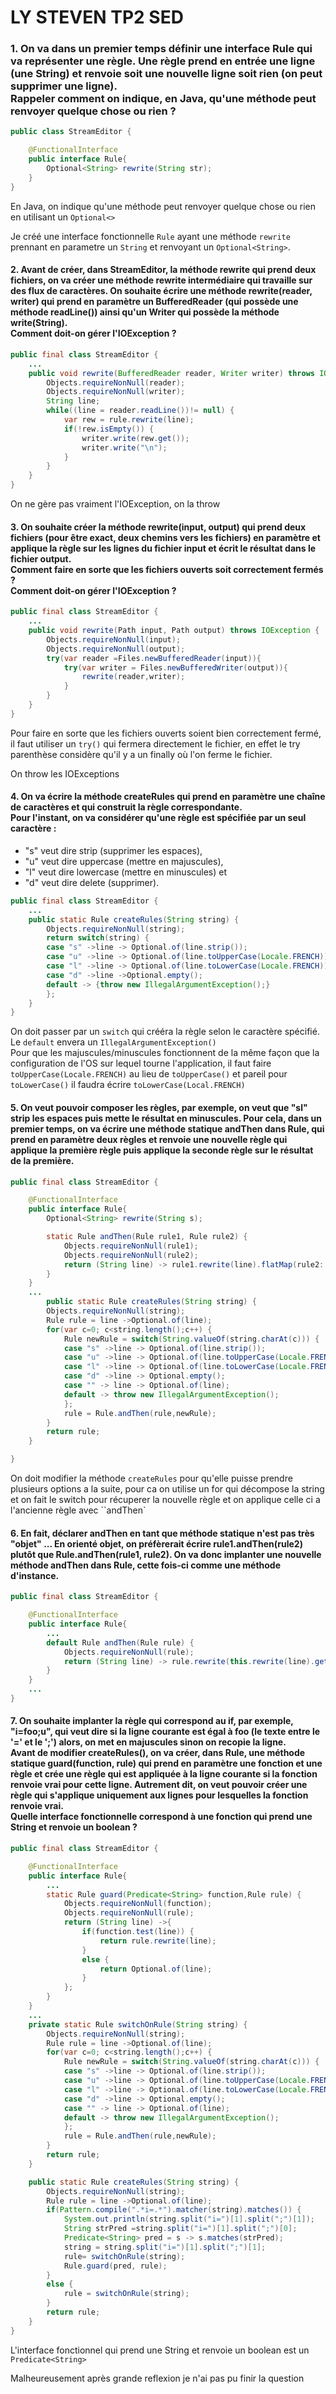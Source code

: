 # LY STEVEN TP2 SED

### 1. On va dans un premier temps définir une interface Rule qui va représenter une règle. Une règle prend en entrée une ligne (une String) et renvoie soit une nouvelle ligne soit rien (on peut supprimer une ligne). <br>Rappeler comment on indique, en Java, qu'une méthode peut renvoyer quelque chose ou rien ?

```java
public class StreamEditor {

	@FunctionalInterface
	public interface Rule{
		Optional<String> rewrite(String str);
	}
}
```
En Java, on indique qu'une méthode peut renvoyer quelque chose ou rien en utilisant un ``Optional<>``

Je créé une interface fonctionnelle ``Rule`` ayant une méthode ``rewrite`` prennant en parametre un ``String`` et renvoyant un ``Optional<String>``.

#### 2. Avant de créer, dans StreamEditor, la méthode rewrite qui prend deux fichiers, on va créer une méthode rewrite intermédiaire qui travaille sur des flux de caractères. On souhaite écrire une méthode rewrite(reader, writer) qui prend en paramètre un BufferedReader (qui possède une méthode readLine()) ainsi qu'un Writer qui possède la méthode write(String).<br>Comment doit-on gérer l'IOException ?


```java
public final class StreamEditor {
    ...
    public void rewrite(BufferedReader reader, Writer writer) throws IOException{
		Objects.requireNonNull(reader);
		Objects.requireNonNull(writer);
		String line;
		while((line = reader.readLine())!= null) {
			var rew = rule.rewrite(line);
			if(!rew.isEmpty()) {
				writer.write(rew.get());
				writer.write("\n");
			}
		}
	}
}
```
On ne gère pas vraiment l'IOException, on la throw

#### 3. On souhaite créer la méthode rewrite(input, output) qui prend deux fichiers (pour être exact, deux chemins vers les fichiers) en paramètre et applique la règle sur les lignes du fichier input et écrit le résultat dans le fichier output.<br>Comment faire en sorte que les fichiers ouverts soit correctement fermés ?<br>Comment doit-on gérer l'IOException ?

```java
public final class StreamEditor {
    ...
	public void rewrite(Path input, Path output) throws IOException {
		Objects.requireNonNull(input);
		Objects.requireNonNull(output);
		try(var reader =Files.newBufferedReader(input)){
			try(var writer = Files.newBufferedWriter(output)){
				rewrite(reader,writer);
			}
		}	
	}
}
```
Pour faire en sorte que les fichiers ouverts soient bien correctement fermé, il faut utiliser un ``try()`` qui fermera directement le fichier, en effet le try parenthèse considère qu'il y a un finally où l'on ferme le fichier.

On throw les IOExceptions

#### 4. On va écrire la méthode createRules qui prend en paramètre une chaîne de caractères et qui construit la règle correspondante.<br>Pour l'instant, on va considérer qu'une règle est spécifiée par un seul caractère :
- "s" veut dire strip (supprimer les espaces),
- "u" veut dire uppercase (mettre en majuscules),
- "l" veut dire lowercase (mettre en minuscules) et
- "d" veut dire delete (supprimer).

```java
public final class StreamEditor {
    ...
	public static Rule createRules(String string) {
		Objects.requireNonNull(string);
		return switch(string) {
		case "s" ->line -> Optional.of(line.strip()); 
		case "u" ->line -> Optional.of(line.toUpperCase(Locale.FRENCH));
		case "l" ->line -> Optional.of(line.toLowerCase(Locale.FRENCH));
		case "d" ->line ->Optional.empty();
		default -> {throw new IllegalArgumentException();}
		};
	}
}
```
On doit passer par un ``switch`` qui crééra la règle selon le caractère spécifié. Le ``default`` envera un ``IllegalArgumentException()``
<br>Pour que les majuscules/minuscules fonctionnent de la même façon que la configuration de l'OS sur lequel tourne l'application, il faut faire ``toUpperCase(Locale.FRENCH)`` au lieu de ``toUpperCase()`` et pareil pour ``toLowerCase()`` il faudra écrire ``toLowerCase(Local.FRENCH)``

#### 5. On veut pouvoir composer les règles, par exemple, on veut que "sl" strip les espaces puis mette le résultat en minuscules. Pour cela, dans un premier temps, on va écrire une méthode statique andThen dans Rule, qui prend en paramètre deux règles et renvoie une nouvelle règle qui applique la première règle puis applique la seconde règle sur le résultat de la première.

```java
public final class StreamEditor {

	@FunctionalInterface
	public interface Rule{
		Optional<String> rewrite(String s);

		static Rule andThen(Rule rule1, Rule rule2) {
			Objects.requireNonNull(rule1);
			Objects.requireNonNull(rule2);
			return (String line) -> rule1.rewrite(line).flatMap(rule2::rewrite);
		}
	}
    ...
		public static Rule createRules(String string) {
		Objects.requireNonNull(string);
		Rule rule = line ->Optional.of(line);
		for(var c=0; c<string.length();c++) {
			Rule newRule = switch(String.valueOf(string.charAt(c))) {
			case "s" ->line -> Optional.of(line.strip());
			case "u" ->line -> Optional.of(line.toUpperCase(Locale.FRENCH));
			case "l" ->line -> Optional.of(line.toLowerCase(Locale.FRENCH));
			case "d" ->line -> Optional.empty();
			case "" -> line -> Optional.of(line);
			default -> throw new IllegalArgumentException();
			};
			rule = Rule.andThen(rule,newRule);
		}
		return rule;
	}

}
```
On doit modifier la méthode ``createRules`` pour qu'elle puisse prendre plusieurs options a la suite, pour ca on utilise un for qui décompose la string et on fait le switch pour récuperer la nouvelle règle et on applique celle ci a l'ancienne règle avec ``andThen`

#### 6. En fait, déclarer andThen en tant que méthode statique n'est pas très "objet" ... En orienté objet, on préfèrerait écrire rule1.andThen(rule2) plutôt que Rule.andThen(rule1, rule2). On va donc implanter une nouvelle méthode andThen dans Rule, cette fois-ci comme une méthode d'instance.
```java
public final class StreamEditor {

	@FunctionalInterface
	public interface Rule{
		...
		default Rule andThen(Rule rule) {
			Objects.requireNonNull(rule);
			return (String line) -> rule.rewrite(this.rewrite(line).get());
		}
	}
	...
}
```
#### 7. On souhaite implanter la règle qui correspond au if, par exemple, "i=foo;u", qui veut dire si la ligne courante est égal à foo (le texte entre le '=' et le ';') alors, on met en majuscules sinon on recopie la ligne.<br>Avant de modifier createRules(), on va créer, dans Rule, une méthode statique guard(function, rule) qui prend en paramètre une fonction et une règle et crée une règle qui est appliquée à la ligne courante si la fonction renvoie vrai pour cette ligne. Autrement dit, on veut pouvoir créer une règle qui s'applique uniquement aux lignes pour lesquelles la fonction renvoie vrai.<br>Quelle interface fonctionnelle correspond à une fonction qui prend une String et renvoie un boolean ?

```java
public final class StreamEditor {

	@FunctionalInterface
	public interface Rule{
		...
		static Rule guard(Predicate<String> function,Rule rule) {
			Objects.requireNonNull(function);
			Objects.requireNonNull(rule);
			return (String line) ->{
				if(function.test(line)) {
					return rule.rewrite(line);
				}
				else {
					return Optional.of(line);
				}
			};
		}
	}
	...
	private static Rule switchOnRule(String string) {
		Objects.requireNonNull(string);
		Rule rule = line ->Optional.of(line);
		for(var c=0; c<string.length();c++) {
			Rule newRule = switch(String.valueOf(string.charAt(c))) {
			case "s" ->line -> Optional.of(line.strip());
			case "u" ->line -> Optional.of(line.toUpperCase(Locale.FRENCH));
			case "l" ->line -> Optional.of(line.toLowerCase(Locale.FRENCH));
			case "d" ->line -> Optional.empty();
			case "" -> line -> Optional.of(line);
			default -> throw new IllegalArgumentException();
			};
			rule = Rule.andThen(rule,newRule);
		}
		return rule;
	}

	public static Rule createRules(String string) {
		Objects.requireNonNull(string);
		Rule rule = line ->Optional.of(line);
		if(Pattern.compile(".*i=.*").matcher(string).matches()) {
			System.out.println(string.split("i=")[1].split(";")[1]);
			String strPred =string.split("i=")[1].split(";")[0];
			Predicate<String> pred = s -> s.matches(strPred);
			string = string.split("i=")[1].split(";")[1];
			rule= switchOnRule(string);
			Rule.guard(pred, rule);
		}
		else {
			rule = switchOnRule(string);
		}
		return rule;
	}
}

```
L'interface fonctionnel qui prend une String et renvoie un boolean est un ``Predicate<String>``

Malheureusement après grande reflexion je n'ai pas pu finir la question